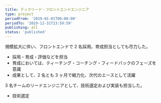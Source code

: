 ```yaml
---
title: テックリード・フロントエンドエンジニア
type: project
periodFrom: '2019-01-01T00:00:00'
periodTo: '2019-12-31T23:59:59'
publishing: all
status: 'published'
---
```


規模拡大に伴い、フロントエンドで 2 名採用。育成担当としても尽力した。

- 採用・育成・評価などを担当
- 育成においては、ティーチング・コーチング・フィードバックのフェーズを意識
- 成果として、2 名とも 3 ヶ月で戦力化、次代のエースとして活躍

3 名チームのリードエンジニアとして、技術選定および実装も担当した。

- 技術選定
